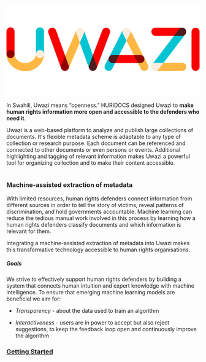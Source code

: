 

<img src="imgs/uwazi.png" width="550">

In Swahili, Uwazi means “openness.” HURIDOCS designed Uwazi to **make human rights information more open and accessible to the defenders who need it**.

Uwazi is a web-based platform to analyze and publish large collections of documents. It's flexible metadata scheme is adaptable to any type of collection or research purpose. Each document can be referenced and connected to other documents or even persons or events. Additional highlighting and tagging of relevant information makes Uwazi a powerful tool for organizing collection and to make their content accessible.

# 

### Machine-assisted extraction of metadata

With limited resources, human rights defenders connect information from different sources in order to tell 
the story of victims, reveal patterns of discrimination, and hold governments accountable.  Machine learning can reduce the tedious manual work involved in this process by learning how a human rights defenders classify documents and which information is relevant for them.

Integrating a machine-assisted extraction of metadata into Uwazi makes this transformative technology accessible to human rights organisations.



##### Goals

We strive to effectively support human rights defenders by building a system that connects human intuition and expert knowledge with machine intelligence. To ensure that emerging machine learning models are beneficial we aim for:

- *Transparency* - about the data used to train an algorithm

- *Interactiveness* - users are in power to accept but also reject suggestions, to keep the feedback loop open and continuously improve the algorithm


### [Getting Started](./GettingStarted.md)

